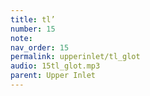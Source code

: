 ```yaml
---
title: tl’
number: 15
note: 
nav_order: 15
permalink: upperinlet/tl_glot
audio: 15tl_glot.mp3
parent: Upper Inlet
---
```

